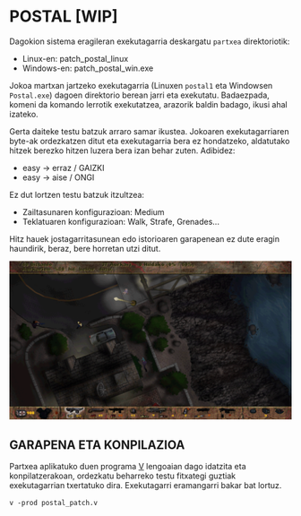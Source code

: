 # POSTAL [WIP]

Dagokion sistema eragileran exekutagarria deskargatu `partxea` direktoriotik:

* Linux-en: patch_postal_linux
* Windows-en: patch_postal_win.exe

Jokoa martxan jartzeko exekutagarria (Linuxen `postal1` eta Windowsen `Postal.exe`) dagoen direktorio berean jarri eta exekutatu. Badaezpada, komeni da komando lerrotik exekutatzea, arazorik baldin badago, ikusi ahal izateko.

Gerta daiteke testu batzuk arraro samar ikustea. Jokoaren exekutagarriaren byte-ak ordezkatzen ditut eta exekutagarria bera ez hondatzeko, aldatutako hitzek berezko hitzen luzera bera izan behar zuten. Adibidez:

* easy -> erraz / GAIZKI
* easy -> aise / ONGI

Ez dut lortzen testu batzuk itzultzea:

* Zailtasunaren konfigurazioan: Medium
* Teklatuaren konfigurazioan: Walk, Strafe, Grenades...

Hitz hauek jostagarritasunean edo istorioaren garapenean ez dute eragin haundirik, beraz, bere horretan utzi ditut.

![](postal.png)

## GARAPENA ETA KONPILAZIOA

Partxea aplikatuko duen programa [V](https://vlang.io) lengoaian dago idatzita eta konpilatzerakoan, ordezkatu beharreko testu fitxategi guztiak exekutagarrian txertatuko dira. Exekutagarri eramangarri bakar bat lortuz.

```
v -prod postal_patch.v
```
